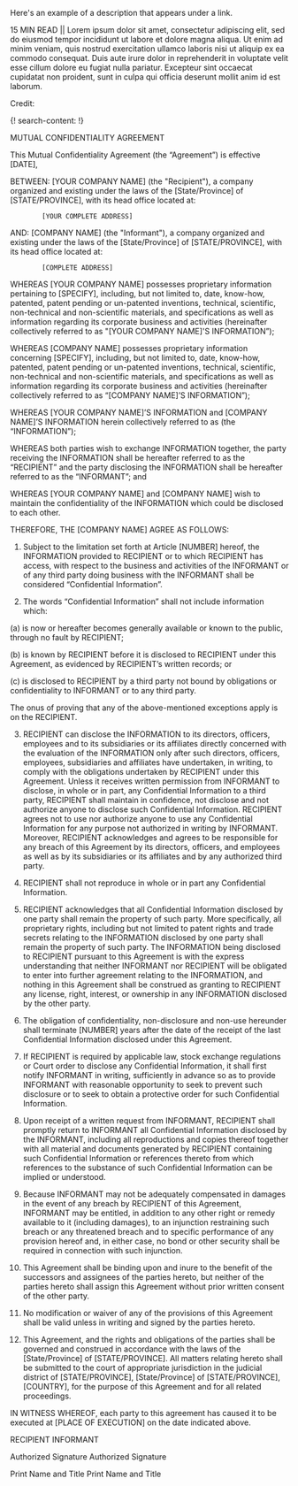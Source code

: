 Here's an example of a description that appears under a link.

15 MIN READ || Lorem ipsum dolor sit amet, consectetur adipiscing elit, sed do eiusmod tempor incididunt ut labore et dolore magna aliqua. Ut enim ad minim veniam, quis nostrud exercitation ullamco laboris nisi ut aliquip ex ea commodo consequat. Duis aute irure dolor in reprehenderit in voluptate velit esse cillum dolore eu fugiat nulla pariatur. Excepteur sint occaecat cupidatat non proident, sunt in culpa qui officia deserunt mollit anim id est laborum.

Credit: []()

{! search-content: !}

MUTUAL CONFIDENTIALITY AGREEMENT



This Mutual Confidentiality Agreement (the “Agreement”) is effective [DATE],


BETWEEN:	[YOUR COMPANY NAME] (the "Recipient"), a company organized and existing under the laws of the [State/Province] of [STATE/PROVINCE], with its head office located at:

			[YOUR COMPLETE ADDRESS]


AND:	[COMPANY NAME] (the "Informant"), a company organized and existing under the laws of the [State/Province] of [STATE/PROVINCE], with its head office located at:

			[COMPLETE ADDRESS]


WHEREAS [YOUR COMPANY NAME] possesses proprietary information pertaining to [SPECIFY], including, but not limited to, date, know-how, patented, patent pending or un-patented inventions, technical, scientific, non-technical and non-scientific materials, and specifications as well as information regarding its corporate business and activities (hereinafter collectively referred to as "[YOUR COMPANY NAME]'S INFORMATION”);

WHEREAS [COMPANY NAME] possesses proprietary information concerning [SPECIFY], including, but not limited to, date, know-how, patented, patent pending or un-patented inventions, technical, scientific, non-technical and non-scientific materials, and specifications as well as information regarding its corporate business and activities (hereinafter collectively referred to as “[COMPANY NAME]’S INFORMATION”);

WHEREAS [YOUR COMPANY NAME]’S INFORMATION and [COMPANY NAME]’S INFORMATION herein collectively referred to as (the “INFORMATION”);

WHEREAS both parties wish to exchange INFORMATION together, the party receiving the INFORMATION shall be hereafter referred to as the “RECIPIENT” and the party disclosing the INFORMATION shall be hereafter referred to as the “INFORMANT”; and

WHEREAS [YOUR COMPANY NAME] and [COMPANY NAME] wish to maintain the confidentiality of the INFORMATION which could be disclosed to each other.

THEREFORE, THE [COMPANY NAME] AGREE AS FOLLOWS:


1.	Subject to the limitation set forth at Article [NUMBER] hereof, the INFORMATION provided to RECIPIENT or to which RECIPIENT has access, with respect to the business and activities of the INFORMANT or of any third party doing business with the INFORMANT shall be considered “Confidential Information”.

2.	The words “Confidential Information” shall not include information which:

(a)	is now or hereafter becomes generally available or known to the public, through no fault by RECIPIENT;

(b)	is known by RECIPIENT before it is disclosed to RECIPIENT under this Agreement, as evidenced by RECIPIENT’s written records; or

(c)	is disclosed to RECIPIENT by a third party not bound by obligations or confidentiality to INFORMANT or to any third party.

The onus of proving that any of the above-mentioned exceptions apply is on the RECIPIENT.

3.	RECIPIENT can disclose the INFORMATION to its directors, officers, employees and to its subsidiaries or its affiliates directly concerned with the evaluation of the INFORMATION only after such directors, officers, employees, subsidiaries and affiliates have undertaken, in writing, to comply with the obligations undertaken by RECIPIENT under this Agreement. Unless it receives written permission from INFORMANT to disclose, in whole or in part, any Confidential Information to a third party, RECIPIENT shall maintain in confidence, not disclose and not authorize anyone to disclose such Confidential Information. RECIPIENT agrees not to use nor authorize anyone to use any Confidential Information for any purpose not authorized in writing by INFORMANT. Moreover, RECIPIENT acknowledges and agrees to be responsible for any breach of this Agreement by its directors, officers, and employees as well as by its subsidiaries or its affiliates and by any authorized third party.

4.	RECIPIENT shall not reproduce in whole or in part any Confidential Information.

5.	RECIPIENT acknowledges that all Confidential Information disclosed by one party shall remain the property of such party. More specifically, all proprietary rights, including but not limited to patent rights and trade secrets relating to the INFORMATION disclosed by one party shall remain the property of such party. The INFORMATION being disclosed to RECIPIENT pursuant to this Agreement is with the express understanding that neither INFORMANT nor RECIPIENT will be obligated to enter into further agreement relating to the INFORMATION, and nothing in this Agreement shall be construed as granting to RECIPIENT any license, right, interest, or ownership in any INFORMATION disclosed by the other party.

6.	The obligation of confidentiality, non-disclosure and non-use hereunder shall terminate [NUMBER] years after the date of the receipt of the last Confidential Information disclosed under this Agreement.

7.	If RECIPIENT is required by applicable law, stock exchange regulations or Court order to disclose any Confidential Information, it shall first notify INFORMANT in writing, sufficiently in advance so as to provide INFORMANT with reasonable opportunity to seek to prevent such disclosure or to seek to obtain a protective order for such Confidential Information.

8.	Upon receipt of a written request from INFORMANT, RECIPIENT shall promptly return to INFORMANT all Confidential Information disclosed by the INFORMANT, including all reproductions and copies thereof together with all material and documents generated by RECIPIENT containing such Confidential Information or references thereto from which references to the substance of such Confidential Information can be implied or understood.

9.	Because INFORMANT may not be adequately compensated in damages in the event of any breach by RECIPIENT of this Agreement, INFORMANT may be entitled, in addition to any other right or remedy available to it (including damages), to an injunction restraining such breach or any threatened breach and to specific performance of any provision hereof and, in either case, no bond or other security shall be required in connection with such injunction.

10.	This Agreement shall be binding upon and inure to the benefit of the successors and assignees of the parties hereto, but neither of the parties hereto shall assign this Agreement without prior written consent of the other party.

11.	No modification or waiver of any of the provisions of this Agreement shall be valid unless in writing and signed by the parties hereto.

12.	This Agreement, and the rights and obligations of the parties shall be governed and construed in accordance with the laws of the [State/Province] of [STATE/PROVINCE]. All matters relating hereto shall be submitted to the court of appropriate jurisdiction in the judicial district of [STATE/PROVINCE], [State/Province] of [STATE/PROVINCE], [COUNTRY], for the purpose of this Agreement and for all related proceedings.


IN WITNESS WHEREOF, each party to this agreement has caused it to be executed at [PLACE OF EXECUTION] on the date indicated above.


RECIPIENT 						INFORMANT




													
Authorized Signature					Authorized Signature


													
Print Name and Title					Print Name and Title


